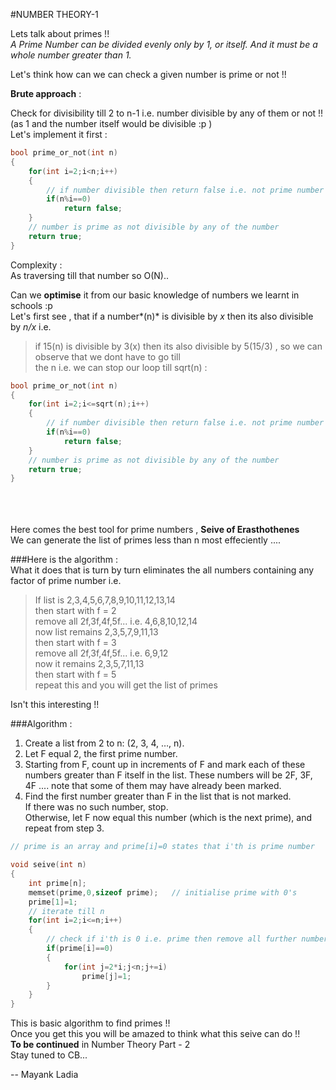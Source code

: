  ﻿#NUMBER THEORY-1

Lets talk about primes !! <br>
*A Prime Number can be divided evenly only by 1, or itself. 
And it must be a whole number greater than 1.*

Let's think how can we can check a given number is prime or not !!

**Brute approach** : 

Check for divisibility till 2 to n-1 i.e. number divisible by any of them or not !!
(as 1 and the number itself would be divisible :p )<br>
Let's implement it first : 

```c
bool prime_or_not(int n)
{
	for(int i=2;i<n;i++)
	{
		// if number divisible then return false i.e. not prime number else prime
		if(n%i==0)
			return false;
	}
	// number is prime as not divisible by any of the number 
	return true;
} 
```
 
Complexity : <br>
As traversing till that number so O(N)..


Can we **optimise** it from our basic knowledge of numbers we learnt in schools :p <br>
Let's first see , that if a number*(n)* is divisible by *x* then its also divisible by *n/x* i.e.<br>
>if 15(n) is divisible by 3(x) then its also divisible by 5(15/3) , so we can observe that we dont have to go till<br>
the n i.e. we can stop our loop till sqrt(n) : 


```c
bool prime_or_not(int n)
{
	for(int i=2;i<=sqrt(n);i++)
	{
		// if number divisible then return false i.e. not prime number else prime
		if(n%i==0)
			return false;
	}
	// number is prime as not divisible by any of the number 
	return true;
} 
```

<br><br>	
Here comes the best tool for prime numbers , **Seive of Erasthothenes** <br>
We can generate the list of primes less than n most effeciently ....

###Here is the algorithm : <br>
What it does that is turn by turn eliminates the all numbers containing any factor of prime number i.e.

>If list is 2,3,4,5,6,7,8,9,10,11,12,13,14 <br>
>then start with f = 2 <br>
>remove all 2f,3f,4f,5f... i.e. 4,6,8,10,12,14 <br>
>now list remains 2,3,5,7,9,11,13 <br>
>then start with f = 3 <br>
>remove all 2f,3f,4f,5f... i.e. 6,9,12 <br>
>now it remains 2,3,5,7,11,13 <br>
>then start with f = 5 <br>
>repeat this and you will get the list of primes <br> 


Isn't this interesting !! 

###Algorithm : 
1) Create a list from 2 to n: (2, 3, 4, …, n).<br>
2) Let F equal 2, the first prime number. <br>
3) Starting from F, count up in increments of F and mark each of these numbers greater than F itself in the list. These numbers will be 2F, 3F, 4F ....  note that some of them may have already been marked.<br>
4) Find the first number greater than F in the list that is not marked. <br>
   If there was no such number, stop. <br>
   Otherwise, let F now equal this number (which is the next prime), and repeat from step 3.<br>


```c
// prime is an array and prime[i]=0 states that i'th is prime number

void seive(int n)
{
	int prime[n];
	memset(prime,0,sizeof prime); 	// initialise prime with 0's
	prime[1]=1;
	// iterate till n
	for(int i=2;i<=n;i++)
	{
		// check if i'th is 0 i.e. prime then remove all further numbers which are having factor of this
		if(prime[i]==0)
		{
			for(int j=2*i;j<n;j+=i)
				prime[j]=1;
		}
	}	
}
```
	


This is basic algorithm to find primes !!<br>
Once you get this you will be amazed to think what this seive can do !!<br>
**To be continued** in Number Theory Part - 2<br>
Stay tuned to CB...<br>

-- Mayank Ladia 
